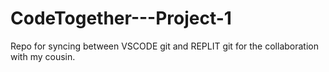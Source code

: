 # CodeTogether---Project-1
Repo for syncing between VSCODE git and REPLIT git for the collaboration with my cousin.
